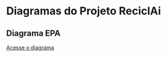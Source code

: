 # Diagramas do Projeto ReciclAi

## Diagrama EPA

[Acesse o diagrama](https://miro.com/welcomeonboard/ZGRRaW1SUFhPZDVRdjJwZE9BcXpHOUt0RG5zbGpjVGRhYTNwbHFzZEZuTUZndmdYM091TU43NlhQTFFtVStZRFpOREptZEhjck0wOW9JMGluNko3KzVadThkWTlObEdhL3ZRa0x3aDJFZXFJNDJaeEtENGkvT0RwWWJEbW00NE5BS2NFMDFkcUNFSnM0d3FEN050ekl3PT0hdjE=?share_link_id=964418408358)
